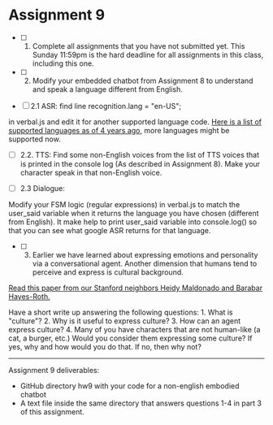 # Assignment 9

- [ ] 1. Complete all assignments that you have not submitted yet. This Sunday 11:59pm is the hard deadline for all assignments in this class, including this one.

- [ ] 2. Modify your embedded chatbot from Assignment 8 to understand and speak a language different from English.

- [ ] 2.1 ASR: find line 
recognition.lang = "en-US";

in verbal.js and edit it for another supported language code. [Here is a list of supported languages as of 4 years ago](http://stackoverflow.com/a/14302134), more languages might be supported now.

- [ ] 2.2. TTS:
Find some non-English voices from the list of TTS voices that is printed in the console log (As described in Assignment 8). Make your character speak in that non-English voice. 

- [ ] 2.3 Dialogue:

Modify your FSM logic (regular expressions) in verbal.js to match the user_said variable when it returns the language you have chosen (different from English). It make help to print user_said variable into console.log() so that you can see what google ASR returns for that language.

- [ ] 3. Earlier we have learned about expressing emotions and personality via a conversational agent. Another dimension that humans tend to perceive and express is cultural background. 

[Read this paper from our Stanford neighbors Heidy Maldonado and Barabar Hayes-Roth.](https://hci.stanford.edu/publications/2004/CrossCultBelievability0304/CrossCultBelievability0304.pdf)

Have a short write up answering the following questions:
    1. What is "culture"?
    2. Why is it useful to express culture?
    3. How can an agent express culture?
    4. Many of you have characters that are not human-like (a cat, a burger, etc.) Would you consider them expressing some culture? If yes, why and how would you do that. If no, then why not?

---

Assignment 9 deliverables:
- GitHub directory hw9 with your code for a non-english embodied chatbot
- A text file inside the same directory that answers questions 1-4 in part 3 of this assignment.




